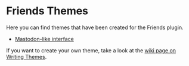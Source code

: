 # Friends Themes

Here you can find themes that have been created for the Friends plugin.

- [Mastodon-like interface](https://github.com/akirk/friends-mastodon-like-interface)

If you want to create your own theme, take a look at the [wiki page on Writing Themes](https://github.com/akirk/friends/wiki/Writing-Themes).
